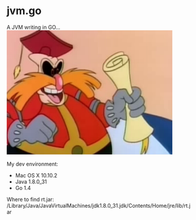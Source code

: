 # jvm.go
A JVM writing in GO...
![jvm.go Logo](https://raw.githubusercontent.com/zxh0/jvm.go/master/jvmgo.png)

My dev environment:
  * Mac OS X 10.10.2
  * Java 1.8.0_31
  * Go 1.4

Where to find rt.jar: /Library/Java/JavaVirtualMachines/jdk1.8.0_31.jdk/Contents/Home/jre/lib/rt.jar
